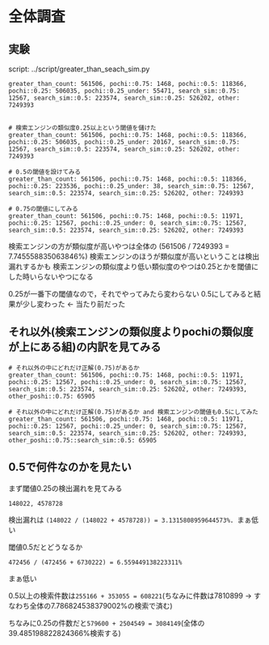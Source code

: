 # 全体調査

## 実験

script: ../script/greater_than_seach_sim.py

```
greater_than_count: 561506, pochi::0.75: 1468, pochi::0.5: 118366, pochi::0.25: 506035, pochi::0.25_under: 55471, search_sim::0.75: 12567, search_sim::0.5: 223574, search_sim::0.25: 526202, other: 7249393


# 検索エンジンの類似度0.25以上という閾値を儲けた
greater_than_count: 561506, pochi::0.75: 1468, pochi::0.5: 118366, pochi::0.25: 506035, pochi::0.25_under: 20167, search_sim::0.75: 12567, search_sim::0.5: 223574, search_sim::0.25: 526202, other: 7249393

# 0.5の閾値を設けてみる
greater_than_count: 561506, pochi::0.75: 1468, pochi::0.5: 118366, pochi::0.25: 223536, pochi::0.25_under: 38, search_sim::0.75: 12567, search_sim::0.5: 223574, search_sim::0.25: 526202, other: 7249393

# 0.75の閾値にしてみる
greater_than_count: 561506, pochi::0.75: 1468, pochi::0.5: 11971, pochi::0.25: 12567, pochi::0.25_under: 0, search_sim::0.75: 12567, search_sim::0.5: 223574, search_sim::0.25: 526202, other: 7249393

```

検索エンジンの方が類似度が高いやつは全体の (561506 / 7249393 = 7.745558835063846%)
検索エンジンのほうが類似度が高いということは検出漏れするかも
検索エンジンの類似度より低い類似度のやつは0.25とかを閾値にした時いらないやつになる

0.25が一番下の閾値なので，それでやってみたら変わらない
0.5にしてみると結果が少し変わった <- 当たり前だった

## それ以外(検索エンジンの類似度よりpochiの類似度が上にある組)の内訳を見てみる

```
# それ以外の中にどれだけ正解(0.75)があるか
greater_than_count: 561506, pochi::0.75: 1468, pochi::0.5: 11971, pochi::0.25: 12567, pochi::0.25_under: 0, search_sim::0.75: 12567, search_sim::0.5: 223574, search_sim::0.25: 526202, other: 7249393, other_poshi::0.75: 65905

# それ以外の中にどれだけ正解(0.75)があるか and 検索エンジンの閾値も0.5にしてみた
greater_than_count: 561506, pochi::0.75: 1468, pochi::0.5: 11971, pochi::0.25: 12567, pochi::0.25_under: 0, search_sim::0.75: 12567, search_sim::0.5: 223574, search_sim::0.25: 526202, other: 7249393, other_poshi::0.75::search_sim::0.5: 65905
```


## 0.5で何件なのかを見たい

まず閾値0.25の検出漏れを見てみる

```
148022, 4578728
```

検出漏れは `(148022 / (148022 + 4578728)) = 3.1315808959644573%`．まぁ低い

閾値0.5だとどうなるか

```
472456 / (472456 + 6730222) = 6.559449138223311%
```

まぁ低い

0.5以上の検索件数は`255166 + 353055 = 608221`(ちなみに件数は7810899 -> すなわち全体の7.786824538379002%の検索で済む)

ちなみに0.25の件数だと`579600 + 2504549 = 3084149`(全体の39.485198822824366%検索する)


